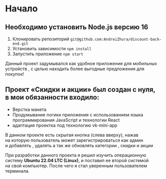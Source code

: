 # Начало
## Необходимо установить Node.js версию 16
1.	Клонировать репозиторий ```git@github.com:AndreiZhura/discount-back-end.git```
2.	Установить зависимости ``` npm install ```
3.	Запустить приложение    ``` npm start ```


Данный проект задумывался как удобное приложение для мобильных устройств , с целью находить более выгодные предложения для покупок!

## Проект «Скидки и акции» был создан с нуля, в мои обязанности входило:

- Верстка макета
- Продумывание логики приложения с использованием языка программирования JavaScript и технологии React
- адаптация проектка под технологию vk-mini-app 

В данном проекте есть скрытая кнопка (слева вверху), нажав на которую пользователь может зарегистрироваться как админ и добавлять , удалять а так же обновлять категории , скидки и акции

При разработки данного проекта я решил изучить операционную систему **Ubuntu 22.04 LTC (Linux)**, и поставил ее второй системой на свой компьютер. После чего я стал уверенным пользователем терминала.
